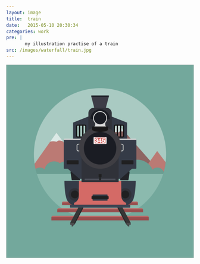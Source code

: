 ```yaml
---
layout: image
title:  train
date:   2015-05-10 20:30:34
categories: work
pre: | 
       my illustration practise of a train
src: /images/waterfall/train.jpg
---
```


![test](/images/train.jpg)